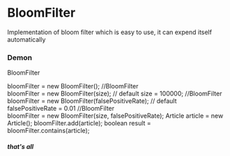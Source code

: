 # BloomFilter
Implementation of bloom filter which is easy to use, it can expend itself
automatically

### Demon
BloomFilter<Article> bloomFilter = new BloomFilter();
//BloomFilter<Article> bloomFilter = new BloomFilter(size); // default size = 100000;
//BloomFilter<Article> bloomFilter = new BloomFilter(falsePositiveRate); // default falsePositiveRate = 0.01
//BloomFilter<Article> bloomFilter = new BloomFilter(size, falsePositiveRate);
Article article = new Article();
bloomFilter.add(article);
boolean result = bloomFilter.contains(article);

##### that's all